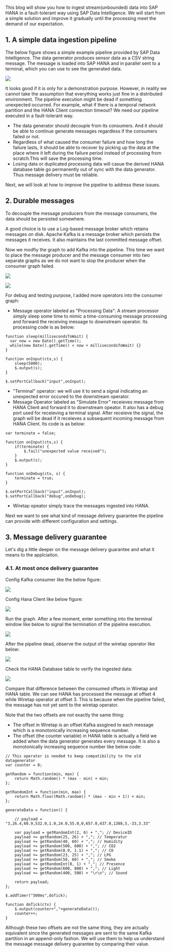 This blog will show you how to ingest stream(unbounded) data into SAP HANA in a fault-tolerant way using SAP Data Intelligence. We will start from a simple solution and improve it gradually until the processing meet the demand of our expectation. 

## 1. A simple data ingestion pipeline
The below figure shows a simple example pipeline provided by SAP Data Intelligence. The data generator produces sensor data as a CSV string message. The message is loaded into SAP HANA and in parallel sent to a terminal, which you can use to see the generated data.

![](images/simpleIngestion.png)

It looks good if it is only for a demonstration purpose. However, in reality we cannot take the assumption that everything works just fine in a distributed environment. The pipeline execution might be dead if something unexpected occurred. For example, what if there is a temporal network partition and the HANA Client connection timeout? We need our pipeline executed in a fault-tolerant way. 

- The data generator should decouple from its consumers. And it should be able to continue generate messages regardless if the consumers failed or not. 
- Regardless of what caused the consumer failure and how long the failure lasts, it should be able to recover by picking up the data at the place where it left during the failure period instead of processing from scratch.This will save the processing time.
- Losing data or duplicated processing data will casue the derived HANA database table go permanently out of sync with the data generator. Thus message delivery must be reliable. 

Next, we will look at how to improve the pipeline to address these issues.

## 2. Durable messages
To decouple the message producers from the message consumers, the data should be persisted somewhere.

A good choice is to use a Log-based message broker which retains messages on disk. Apache Kafka is a message broker which persists the messages it receives. It also maintains the last committed message offset.

Now we modfiy the graph to add Kafka into the pipeline. This time we want to place the message producer and the message consumer into two separate graphs as we do not want to stop the producer when the consumer graph failed.

![](images/producer.png)

![](images/consumerAtMostOnce.png)

For debug and testing purpose, I added more operators into the consumer graph:
- Message operator labeled as "Processing Data": A stream processor simply sleep some time to mimic a time-consuming message processing and forward the receiving message to downstream operator. Its processing code is as below:
```
function sleep(millisecondsToWait) {
  var now = new Date().getTime();
  while(new Date().getTime() < now + millisecondsToWait) {}
}

function onInput(ctx,s) {
    sleep(5000);
    $.output(s);
}

$.setPortCallback("input",onInput);
```
- "Terminal" operator: we will use it to send a signal indicating an unexpected error occured to the downstream operator.
- Message Operator labeled as "Simulate Error" receieves message from HANA Client and forward it to downstream opeator. It also has a debug port used for receieving a terminal signal. After receieve the signal, the graph will be dead if it receieves a subsequent incoming message from HANA Client. Its code is as below:

```
var terminate = false;

function onInput(ctx,s) {
    if(terminate) {
        $.fail("unexpected value received");
    }
    $.output(s);
}

function onDebug(ctx, s) {
    terminate = true;
}

$.setPortCallback("input",onInput);
$.setPortCallback("debug",onDebug);
```
- Wiretap opeator simply trace the messages ingested into HANA.

Next we want to see what kind of message delivery guarantee the pipeline can provide with different configuration and settings.

## 3. Message delivery guarantee
Let's dig a little deeper on the message delivery guarantee and what it means to the applciaiton.

### 4.1. At most once delivery guarantee
Config Kafka consumer like the below figure:

![](images/KafkaConsumerAtMostOnceConfig.png)

Config Hana Client like below figure:

![](images/HanaConfigAtMostOnce.png)

Run the graph. After a few moment, enter something into the terminal window like below to signal the termination of the pipeline execution. 

![](images/terminal.png)

After the pipeline dead, observe the output of the wiretap operator like below:

![](images/wiretapAtMostOnce.png)

Check the HANA Database table to verify the ingested data:

![](images/HanaOutputAtMostOnceFirst.png.png)

Compare that difference between the comsumed offsets in Wiretap and HANA table. We can see HANA has processed the message at offset 4 while Wiretap operator at offset 3. This is because when the pipeline failed, the message has not yet sent to the wiretap operator.

Note that the two offsets are not exactly the same thing:
- The offset in Wiretap is an offset Kafka assgined to each message which is a monotonically increasing sequence number.
- The offset (the counter variable) in HANA table is actually a field we added when the data generator generates every message. It is also a monotonically increasing sequence number like below code:
```
// This operator is needed to keep compatibility to the old datagenerator
var counter = 0;

getRandom = function(min, max) {
    return Math.random() * (max - min) + min;
};

getRandomInt = function(min, max) {
    return Math.floor(Math.random() * (max - min + 1)) + min;
};

generateData = function() {

    // payload = "3,26.4,60.9,532.0,1.0,24.0,55.0,0,657.0,437.0,1388,5,-33,3.33"

    var payload = getRandomInt(2, 6) + ","; // DeviceID
    payload += getRandom(25, 26) + ","; // Temperatur
    payload += getRandom(40, 60) + ","; // Humidity
    payload += getRandom(500, 600) + ","; // CO2    
    payload += getRandom(0.9, 1.1) + ","; // CO    
    payload += getRandom(23, 25) + ","; // LPG    
    payload += getRandom(50, 60) + ","; // Smoke  
    payload += getRandomInt(0, 1) + ","; // Presence 
    payload += getRandom(600, 800) + ","; // Light  
    payload += getRandom(400, 500) + "\r\n"; // Sound  

    return payload;
};

$.addTimer("500ms",doTick);

function doTick(ctx) {
    $.output(counter+","+generateData());
    counter++;
}

```
Although these two offsets are not the same thing, they are actually equivalent since the generated messages are sent to the same Kafka partition in an append-only fashon. We will use them to help us understand the message message delivery guarantee by comparing their value.  
